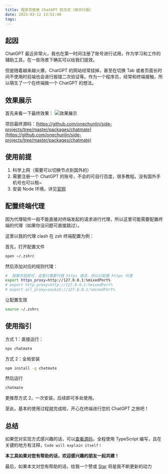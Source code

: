 ```yaml
---
title: 程序员使用 ChatGPT 的方式（命令行版）
date: 2023-03-12 13:52:40
tags:
---
```


## 起因

ChatGPT 最近非常火，我也在第一时间注册了账号进行试用，作为学习和工作的辅助工具，在一些场景下确实可以给我们提效。

但是随着越来越火爆，ChatGPT 的网站经常挂掉，甚至在切换 Tab 或者页面长时间不使用时前端也会进行报错二次验证等。作为一个程序员，经常和终端接触，所以萌生了一个在终端做一个 ChatGPT 的想法。

## 效果展示

首先来看一下最终效果：
![效果展示](/assets/chatmate-result.gif)

项目最终源码：[https://github.com/onechunlin/side-projects/tree/master/packages/chatmate](https://github.com/onechunlin/side-projects/tree/master/packages/chatmate)

## 使用前提

1. 科学上网（需要可以切换节点到国外的）
2. 需要注册一个 ChatGPT 的账号，不会的可自行百度，很多教程。没有国外手机号也可以租~
3. 安装 Node 环境，详见[官网](https://nodejs.cn/download/)

## 配置终端代理

因为代理软件一般不能直接对终端发起的请求进行代理，所以这里可能需要配置终端的代理（如果你没问题可直接跳过）。

这里以我的代理 clash 在 zsh 终端配置为例：

首先，打开配置文件

```bash
open ~/.zshrc
```

然后添加对应的规则代理：

```bash
#  按需开启即可，这里只需要代理 https 请求，所以只配置 https 代理
export https_proxy=http://127.0.0.1:%mixedPort%
# export http_proxy=http://127.0.0.1:%mixedPort%
# export all_proxy=socks5://127.0.0.1:%mixedPort%
```

让配置生效

```bash
source ~/.zshrc
```

## 使用指引

方式 1：直接运行：

```bash
npx chatmate
```

方式 2：全局安装

```bash
npm install -g chatmate
```

然后运行

```bash
chatmate
```

更推荐方式 2，一次安装，后续即可多处使用。

至此，基本的使用过程就完成啦，开心在终端进行您的 ChatGPT 之旅吧！

## 总结

如果您对实现方式感兴趣的话，可以[查看源码](https://github.com/onechunlin/side-projects/blob/master/packages/chatmate/lib/index.ts)，全程使用 TypeScript 编写，且在关键的地方有注释，`Code will explain itself！`

**本工具如果对您有帮助的话，欢迎感兴趣的朋友一起共建！**

最后，如果本文对您有帮助的话，给我一个赞或 [Star](https://github.com/onechunlin/side-projects/tree/master/packages/chatmate) 将是我不断更新的动力


